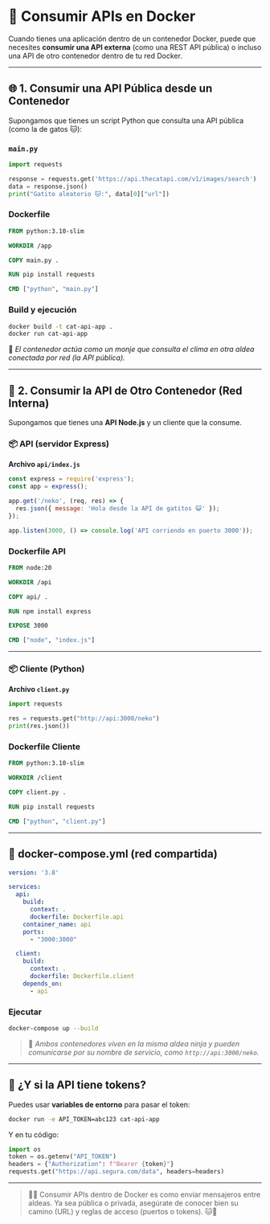 # 🐳 Consumir APIs en Docker

Cuando tienes una aplicación dentro de un contenedor Docker, puede que necesites **consumir una API externa** (como una REST API pública) o incluso una API de otro contenedor dentro de tu red Docker.

---

## 🌐 1. Consumir una API Pública desde un Contenedor

Supongamos que tienes un script Python que consulta una API pública (como la de gatos 🐱):

### `main.py`
```python
import requests

response = requests.get('https://api.thecatapi.com/v1/images/search')
data = response.json()
print("Gatito aleatorio 🐱:", data[0]["url"])
```

### Dockerfile
```dockerfile
FROM python:3.10-slim

WORKDIR /app

COPY main.py .

RUN pip install requests

CMD ["python", "main.py"]
```

### Build y ejecución
```bash
docker build -t cat-api-app .
docker run cat-api-app
```

📡 *El contenedor actúa como un monje que consulta el clima en otra aldea conectada por red (la API pública).*

---

## 🔗 2. Consumir la API de Otro Contenedor (Red Interna)

Supongamos que tienes una **API Node.js** y un cliente que la consume.

### 📦 API (servidor Express)
**Archivo `api/index.js`**
```js
const express = require('express');
const app = express();

app.get('/neko', (req, res) => {
  res.json({ message: 'Hola desde la API de gatitos 😺' });
});

app.listen(3000, () => console.log('API corriendo en puerto 3000'));
```

### Dockerfile API
```dockerfile
FROM node:20

WORKDIR /api

COPY api/ .

RUN npm install express

EXPOSE 3000

CMD ["node", "index.js"]
```

---

### 📦 Cliente (Python)

**Archivo `client.py`**
```python
import requests

res = requests.get("http://api:3000/neko")
print(res.json())
```

### Dockerfile Cliente
```dockerfile
FROM python:3.10-slim

WORKDIR /client

COPY client.py .

RUN pip install requests

CMD ["python", "client.py"]
```

---

## 🧱 docker-compose.yml (red compartida)

```yaml
version: '3.8'

services:
  api:
    build:
      context: .
      dockerfile: Dockerfile.api
    container_name: api
    ports:
      - "3000:3000"

  client:
    build:
      context: .
      dockerfile: Dockerfile.client
    depends_on:
      - api
```

### Ejecutar
```bash
docker-compose up --build
```

> 🔁 *Ambos contenedores viven en la misma aldea ninja y pueden comunicarse por su nombre de servicio, como `http://api:3000/neko`.*

---

## 🔐 ¿Y si la API tiene tokens?

Puedes usar **variables de entorno** para pasar el token:

```bash
docker run -e API_TOKEN=abc123 cat-api-app
```

Y en tu código:

```python
import os
token = os.getenv("API_TOKEN")
headers = {"Authorization": f"Bearer {token}"}
requests.get("https://api.segura.com/data", headers=headers)
```

---

> 🧘‍♀️ Consumir APIs dentro de Docker es como enviar mensajeros entre aldeas. Ya sea pública o privada, asegúrate de conocer bien su camino (URL) y reglas de acceso (puertos o tokens). 🐱📨

